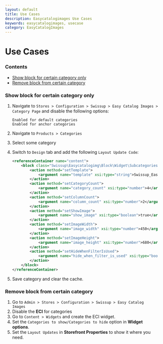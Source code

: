 ```yaml
---
layout: default
title: Use Cases
description: Easycatalogimages Use Cases
keywords: easycatalogimages, usecase
category: EasyCatalogImages
---
```


# Use Cases

### Contents

 -  [Show block for certain category only](#show-block-for-certain-category-only)
 -  [Remove block from certain category](#remove-block-from-certain-category)

### Show block for certain category only

 1. Navigate to `Stores > Configuration > Swissup > Easy Catalog Images > Category Page` and
    disable the following options:

    ```
    Enabled for default categories
    Enabled for anchor categories
    ```

 2. Navigate to `Products > Categories`
 3. Select some category
 4. Switch to `Design` tab and add the following `Layout Update Code`:

    ```xml
    <referenceContainer name="content">
        <block class="Swissup\Easycatalogimg\Block\Widget\SubcategoriesList" name="easycatalogimg">
            <action method="setTemplate">
                <argument name="template" xsi:type="string">Swissup_Easycatalogimg::list.phtml</argument>
            </action>
            <action method="setCategoryCount">
                <argument name="category_count" xsi:type="number">4</argument>
            </action>
            <action method="setColumnCount">
                <argument name="column_count" xsi:type="number">2</argument>
            </action>
            <action method="setShowImage">
                <argument name="show_image" xsi:type="boolean">true</argument>
            </action>
            <action method="setImageWidth">
                <argument name="image_width" xsi:type="number">450</argument>
            </action>
            <action method="setImageHeight">
                <argument name="image_height" xsi:type="number">680</argument>
            </action>
            <action method="setHideWhenFilterIsUsed">
                <argument name="hide_when_filter_is_used" xsi:type="boolean">true</argument>
            </action>
        </block>
    </referenceContainer>
    ```

 6. Save category and clear the cache.

### Remove block from certain category

 1. Go to `Admin > Stores > Configuration > Swissup > Easy Catalog Images`
 2. Disable the **ECI** for categories
 3. Go to `Content > Widgets` and create the ECI widget. 
 4. Set the `Categories to show/Categories to hide` option in **Widget options**.
 5. Set the `Layout Updates` in **Storefront Properties** to show it where you need.
